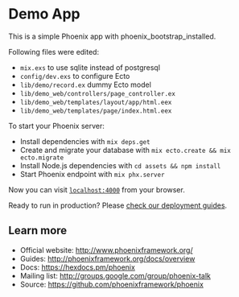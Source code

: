 # Demo App

This is a simple Phoenix app with phoenix_bootstrap_installed.

Following files were edited:

- `mix.exs` to use sqlite instead of postgresql
- `config/dev.exs` to configure Ecto
- `lib/demo/record.ex` dummy Ecto model
- `lib/demo_web/controllers/page_controller.ex`
- `lib/demo_web/templates/layout/app/html.eex`
- `lib/demo_web/templates/page/index.html.eex`

To start your Phoenix server:

  * Install dependencies with `mix deps.get`
  * Create and migrate your database with `mix ecto.create && mix ecto.migrate`
  * Install Node.js dependencies with `cd assets && npm install`
  * Start Phoenix endpoint with `mix phx.server`

Now you can visit [`localhost:4000`](http://localhost:4000) from your browser.

Ready to run in production? Please [check our deployment guides](http://www.phoenixframework.org/docs/deployment).

## Learn more

  * Official website: http://www.phoenixframework.org/
  * Guides: http://phoenixframework.org/docs/overview
  * Docs: https://hexdocs.pm/phoenix
  * Mailing list: http://groups.google.com/group/phoenix-talk
  * Source: https://github.com/phoenixframework/phoenix

